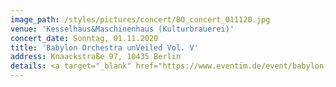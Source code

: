 ```yaml
---
image_path: /styles/pictures/concert/BO_concert_011120.jpg
venue: 'Kesselhaus&Maschinenhaus (Kulturbrauerei)'
concert_date: Sonntag, 01.11.2020
title: 'Babylon Orchestra unVeiled Vol. V'
address: Knaackstraße 97, 10435 Berlin
details: <a target="_blank" href="https://www.eventim.de/event/babylon-orchestra-unveiled-vol-v-kesselhaus-maschinenhaus-kulturbrauerei-13277888/">Weitere Informationen und Tickets hier!</a>
---
```

